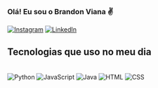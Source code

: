 ### Olá! Eu sou o Brandon Viana ✌️


[![Instagram](https://img.shields.io/badge/Instagram-E4405F?style=for-the-badge&logo=instagram&logoColor=white)](https://www.instagram.com/rodrigues_oliveira20/)
[![LinkedIn](https://img.shields.io/badge/LinkedIn-0077B5?style=for-the-badge&logo=linkedin&logoColor=white)](https://www.linkedin.com/in/brandon-rodrigues-viana/)

## Tecnologias que uso no meu dia
<div style="diplay: inline_block"><br/>
    <img align="center" alt="Python" src="https://img.shields.io/badge/Python-14354C?style=for-the-badge&logo=python&logoColor=white"/>
    <img align="center" alt="JavaScript" src="https://img.shields.io/badge/JavaScript-F7DF1E?style=for-the-badge&logo=javascript&logoColor=black"/>
    <img align="center" alt="Java" src="https://img.shields.io/badge/Java-ED8B00?style=for-the-badge&logo=openjdk&logoColor=white"/>
    <img align="center" alt="HTML" src="https://img.shields.io/badge/HTML5-E34F26?style=for-the-badge&logo=html5&logoColor=white"/>
    <img align="center" alt="CSS" src="https://img.shields.io/badge/CSS3-1572B6?style=for-the-badge&logo=css3&logoColor=white"/>
</div><br/>
